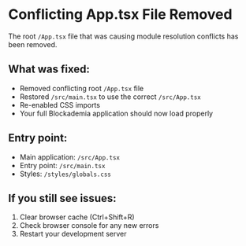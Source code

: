 # Conflicting App.tsx File Removed

The root `/App.tsx` file that was causing module resolution conflicts has been removed.

## What was fixed:
- Removed conflicting root `/App.tsx` file
- Restored `/src/main.tsx` to use the correct `/src/App.tsx`  
- Re-enabled CSS imports
- Your full Blockademia application should now load properly

## Entry point:
- Main application: `/src/App.tsx`
- Entry point: `/src/main.tsx`
- Styles: `/styles/globals.css`

## If you still see issues:
1. Clear browser cache (Ctrl+Shift+R)
2. Check browser console for any new errors
3. Restart your development server